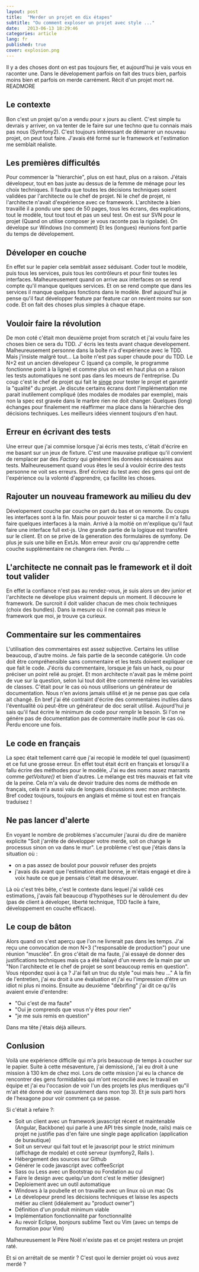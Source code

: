 ```yaml
---
layout: post
title:  "Merder un projet en dix étapes"
subtitle: "Ou comment exploser un projet avec style ..."
date:   2013-06-13 18:29:46
categories: article
lang: fr
published: true
cover: explosion.png
---
```



Il y a des choses dont on est pas toujours fier, et aujourd'hui je vais vous en raconter une. 
Dans le dévelopement parfois on fait des trucs bien, parfois moins bien et parfois on merde carrément. 
Récit d'un projet mort né.
READMORE
## Le contexte 
Bon c'est un projet qu'on a vendu pour x jours au client. C'est simple tu devrais y arriver, on va tenter de le faire sur une techno que tu connais mais pas nous (Symfony2). C'est toujours intéressant de démarrer un nouveau projet, on peut tout faire. 
J'avais été formé sur le framework et l'estimation me semblait réaliste. 

## Les premières difficultés
Pour commencer la "hierarchie", plus on est haut, plus on a raison. 
J'étais dévelopeur, tout en bas juste au dessus de la femme de ménage pour les choix techniques. 
Il faudra que toutes les décisions techniques soient validées par l'architecte ou le chef de projet.
Ni le chef de projet, ni l'architecte n'avait d'expérience avec ce framework.
L'architecte à bien travaillé il a pondu une spec de 50 pages, tous les écrans, des explications, tout le modèle, tout tout tout et pas un seul test. 
On est sur SVN pour le projet (Quand on utilise composer je vous raconte pas la rigolade). 
On dévelope sur Windows (no comment)
Et les (longues) réunions font partie du temps de dévelopement.

## Déveloper en couche
En effet sur le papier cela semblait assez séduisant. Coder tout le modèle, puis tous les services, puis tous les contrôleurs et pour finir toutes les interfaces. 
Malheureusement quand on arrive aux interfaces on se rend compte qu'il manque quelques services. Et on se rend compte que dans les services il manque quelques fonctions dans le modèle. Bref aujourd'hui je pense qu'il faut développer feature par feature car on revient moins sur son code. Et on fait des choses plus simples à chaque étape.

## Vouloir faire la révolution
De mon coté c'était mon deuxième projet from scratch et j'ai voulu faire les choses bien ce sera du TDD.
J' écris les tests avant chaque developement. Malheureusement personne dans la boîte n'a d'expérience avec le TDD. Mais j'insiste malgrè tout...
La boite n'est pas super chaude pour du TDD. Le N+2 est un ancien dévelopeur C (quand ça compile, le programme fonctionne point à la ligne) et comme plus on est en haut plus on a raison les tests automatiques ne sont pas dans les moeurs de l'entreprise.
Du coup c'est le chef de projet qui fait le [singe](/slide/2013/05/27/hiring-monjey-vs-bdd.html) pour tester le projet et garantir la "qualité" du projet. 
Je discute certains écrans dont l'implémentation me parait inutilement compliqué (des modales de modales par exemple), mais non la spec est gravée dans le marbre rien ne doit changer. 
Quelques (long) échanges pour finalement me réaffirmer ma place dans la hiérarchie des décisions techniques. 
Les meilleurs idées viennent toujours d'en haut.

## Erreur en écrivant des tests
Une erreur que j'ai commise lorsque j'ai écris mes tests, c'était d'écrire en me basant sur un jeux de fixture. 
C'est une mauvaise pratique qu'il convient de remplacer par des _Factory_ qui générent les données nécessaires aux tests.
Malheureusement quand vous êtes le seul à vouloir écrire des tests personne ne voit ses erreurs.
Bref écrivez du test avec des gens qui ont de l'expérience ou la volonté d'apprendre, ça facilite les choses.

## Rajouter un nouveau framework au milieu du dev
Dévelopement couche par couche on part du bas et on remonte. 
Du coups les interfaces sont à la fin. Mais pour pouvoir tester si ça marche il m'a fallu faire quelques interfaces à la main. 
Arrivé à la moitié on m'explique qu'il faut faire une interface full ext-js. Une grande partie de la logique est transféré sur le client.
Et on se prive de la generation des formulaires de symfony. De plus je suis une bille en ExtJs. 
Mon erreur avoir cru qu'apprendre cette couche supplémentaire ne changera rien. Perdu ...

## L'architecte ne connait pas le framework et il doit tout valider
En effet la confiance n'est pas au rendez-vous, je suis alors un dev junior et l'architecte ne dévelope plus vraiment depuis un moment.
Il découvre le framework. De surcroit il doit valider chacun de mes choix techniques (choix des bundles). 
Dans la mesure où il ne connait pas mieux le framework que moi, je trouve ça curieux. 

## Commentaire sur les commentaires
L'utilisation des commentaires est assez subjective. Certains les utilise beaucoup, d'autre moins. 
Je fais partie de la seconde catégorie. Un code doit être compréhensible sans commentaire et les tests doivent expliquer ce que fait le code. 
J'écris du commentaire, lorsque je fais un hack, ou pour préciser un point relié au projet. 
Et mon architecte n'avait pas le même point de vue sur la question, selon lui tout doit être commenté même les variables de classes. 
C'était pour le cas où nous utiliserions un générateur de documentation. 
Nous n'en avions jamais utilisé et je ne pense pas que cela ait changé. 
En bref j'ai été contraint d'écrire des commentaires inutiles dans l'éventualité où peut-être un générateur de doc serait utilisé.
Aujourd'hui je sais qu'il faut écrire le minimum de code pour remplir le besoin. 
Si l'on ne génére pas de documentation pas de commentaire inutile pour le cas où. Perdu encore une fois. 

## Le code en français
La spec était tellement carré que j'ai recopié le modèle tel quel (quasiment) et ce fut une grosse erreur.
En effet tout était écrit en français et lorsqu'il a fallu écrire des méthodes pour le modèle, 
J'ai eu des noms assez marrants comme _getVoiture()_ et bien d'autres. Le mélange est très mauvais et fait vite de la peine. 
Cela m'a valu de devoir traduire des noms de méthode en français, cela m'a aussi valu de longues discussions avec mon architecte.
Bref codez toujours, toujours en anglais et même si tout est en français traduisez !

## Ne pas lancer d'alerte
En voyant le nombre de problèmes s'accumuler j'aurai du dire de manière explicite "Soit j'arrête de développer votre merde, soit on change le processus sinon on va dans le mur".
Le problème c'est que j'étais dans la situation où :
- on a pas assez de boulot pour pouvoir refuser des projets
- j'avais dis avant que l'estimation était bonne, je m'étais engagé et dire à voix haute ce que je pensais c'était me désavouer. 

Là où c'est très bête, c'est le contexte dans lequel j'ai validé ces estimations, j'avais fait beaucoup d'hypothèses sur le déroulement du dev (pas de client à déveloper, liberté technique, TDD facile à faire, développement en couche efficace). 

## Le coup de bâton
Alors quand on s'est aperçu que l'on ne livrerait pas dans les temps. J'ai reçu une convocation de mon N+3 ("responsable de production") pour une réunion "musclée".
En gros c'était de ma faute, j'ai essayé de donner des justifications techniques mais ça a été balayé d'un revers de la main par un "Non l'architecte et le chef de projet se sont beaucoup remis en question". Vous répondez quoi à ça ? J'ai fait un truc du style "oui mais heu ..."
A la fin de l'entretien, j'ai eu droit à une évaluation et j'ai eu l'impression d'être un idiot ni plus ni moins.
Ensuite au deuxième "debrifing" j'ai dit ce qu'ils avaient envie d'entendre: 
- "Oui c'est de ma faute"
- "Oui je comprends que vous n'y êtes pour rien" 
- "je me suis remis en question" 

Dans ma tête j'étais déjà ailleurs.

## Conlusion
Voilà une expérience difficile qui m'a pris beaucoup de temps à coucher sur le papier. 
Suite à cette mésaventure, j'ai demissioné, j'ai eu droit à une mission à 130 km de chez moi.
Lors de cette mission j'ai eu la chance de rencontrer des gens formidables qui m'ont reconcilié avec le travail en équipe et j'ai eu l'occasion de voir l'un des projets les plus merdiques qu"il m'ait été donné de voir (assurément dans mon top 3). 
Et je suis parti hors de l'hexagone pour voir comment ça se passe. 

Si c'était à refaire ?:
- Soit un client avec un framework javascript récent et maintenable (Angular, Backbone) qui parle à une API très simple (node, rails) mais ce projet ne justifie pas d'en faire une single page application (application de burautique)
- Soit un serveur qui fait tout et le javascript pour le strict minimum (affichage de modale) et coté serveur (symfony2, Rails ).
- Hébergement des sources sur Github
- Générer le code javascript avec coffeeScript
- Sass ou Less avec un Bootstrap ou Fondation au cul 
- Faire le design avec quelqu'un dont c'est le métier (designer)
- Deploiement avec un outil automatique
- Windows à la poubelle et on travaille avec un linux où un mac Os
- Le dévelopeur prend les décisions techniques et laisse les aspects métier au client (idéalement au "product owner")
- Définition d'un produit minimum viable 
- Implémentation fonctionnalité par fonctionnalité
- Au revoir Eclipse, bonjours sublime Text ou Vim (avec un temps de formation pour Vim)

Malheureusement le Père Noël n'existe pas et ce projet restera un projet raté. 

Et si on arrétait de se mentir ? C'est quoi le dernier projet où vous avez merdé ?